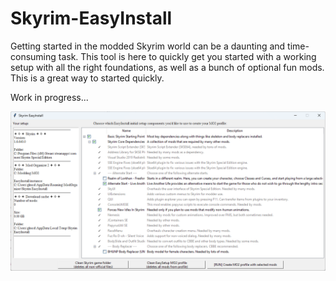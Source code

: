# Skyrim-EasyInstall
Getting started in the modded Skyrim world can be a daunting and time-consuming task. This tool is here to quickly get you started with a working setup with all the right foundations, as well as a bunch of optional fun mods. This is a great way to started quickly.

Work in progress...

![UX](images/UX.png)
